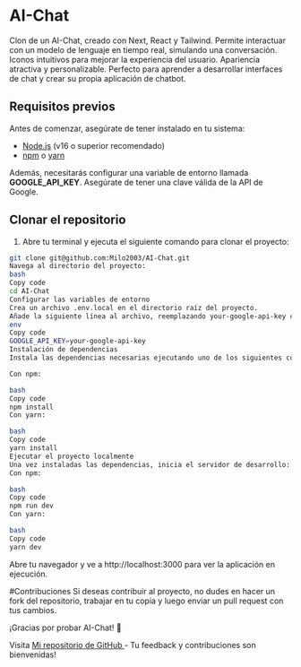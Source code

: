 # AI-Chat
Clon de un AI-Chat, creado con Next, React y Tailwind. Permite interactuar con un modelo de lenguaje en tiempo real, simulando una conversación. Iconos intuitivos para mejorar la experiencia del usuario. Apariencia atractiva y personalizable. Perfecto para aprender a desarrollar interfaces de chat y crear su propia aplicación de chatbot.

## Requisitos previos

Antes de comenzar, asegúrate de tener instalado en tu sistema:

- [Node.js](https://nodejs.org/) (v16 o superior recomendado)
- [npm](https://www.npmjs.com/) o [yarn](https://yarnpkg.com/)

Además, necesitarás configurar una variable de entorno llamada **GOOGLE_API_KEY**. Asegúrate de tener una clave válida de la API de Google.
## Clonar el repositorio

1. Abre tu terminal y ejecuta el siguiente comando para clonar el proyecto:

```bash
git clone git@github.com:Milo2003/AI-Chat.git
Navega al directorio del proyecto:
bash
Copy code
cd AI-Chat
Configurar las variables de entorno
Crea un archivo .env.local en el directorio raíz del proyecto.
Añade la siguiente línea al archivo, reemplazando your-google-api-key con tu clave de API de Google:
env
Copy code
GOOGLE_API_KEY=your-google-api-key
Instalación de dependencias
Instala las dependencias necesarias ejecutando uno de los siguientes comandos según el gestor de paquetes que utilices:

Con npm:

bash
Copy code
npm install
Con yarn:

bash
Copy code
yarn install
Ejecutar el proyecto localmente
Una vez instaladas las dependencias, inicia el servidor de desarrollo:
Con npm:

bash
Copy code
npm run dev
Con yarn:

bash
Copy code
yarn dev

```
Abre tu navegador y ve a http://localhost:3000 para ver la aplicación en ejecución.

#Contribuciones
Si deseas contribuir al proyecto, no dudes en hacer un fork del repositorio, trabajar en tu copia y luego enviar un pull request con tus cambios.

¡Gracias por probar AI-Chat! 🚀

Visita [Mi repositorio de GitHub ](https://github.com/Milo2003/) - Tu feedback y contribuciones son bienvenidas!

